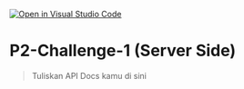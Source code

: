 [![Open in Visual Studio Code](https://classroom.github.com/assets/open-in-vscode-718a45dd9cf7e7f842a935f5ebbe5719a5e09af4491e668f4dbf3b35d5cca122.svg)](https://classroom.github.com/online_ide?assignment_repo_id=14449488&assignment_repo_type=AssignmentRepo)
# P2-Challenge-1 (Server Side)

> Tuliskan API Docs kamu di sini
